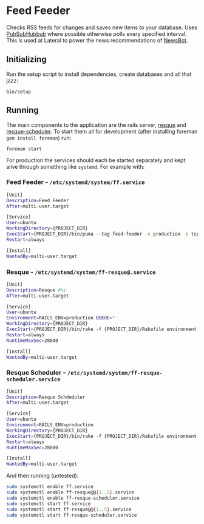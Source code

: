 # Feed Feeder

Checks RSS feeds for changes and saves new items to your database. Uses [PubSubHubbub](https://github.com/pubsubhubbub/PubSubHubbub) where possible otherwise polls every specified interval. This is used at Lateral to power the news recommendations of [NewsBot](https://getnewsbot.com/).

## Initializing

Run the setup script to install dependencies, create databases and all that jazz:

    bin/setup

## Running

The main components to the application are the rails server, [resque](https://github.com/resque/resque) and [resque-scheduler](https://github.com/resque/resque-scheduler). To start them all for development (after installing foreman `gem install foreman`) run:

    foreman start

For production the services should each be started separately and kept alive through something like `systemd`. For example with:

### Feed Feeder - `/etc/systemd/system/ff.service`

```bash
[Unit]
Description=Feed Feeder
After=multi-user.target

[Service]
User=ubuntu
WorkingDirectory={PROJECT_DIR}
ExecStart={PROJECT_DIR}/bin/puma --tag feed-feeder -e production -b tcp://0.0.0.0:9292
Restart=always

[Install]
WantedBy=multi-user.target
```

### Resque - `/etc/systemd/system/ff-resque@.service`

```bash
[Unit]
Description=Resque #%i
After=multi-user.target

[Service]
User=ubuntu
Environment=RAILS_ENV=production QUEUE=*
WorkingDirectory={PROJECT_DIR}
ExecStart={PROJECT_DIR}/bin/rake -f {PROJECT_DIR}/Rakefile environment resque:work
Restart=always
RuntimeMaxSec=28800

[Install]
WantedBy=multi-user.target
```

### Resque Scheduler - `/etc/systemd/system/ff-resque-scheduler.service`

```bash
[Unit]
Description=Resque Schdeduler
After=multi-user.target

[Service]
User=ubuntu
Environment=RAILS_ENV=production
WorkingDirectory={PROJECT_DIR}
ExecStart={PROJECT_DIR}/bin/rake -f {PROJECT_DIR}/Rakefile environment resque:scheduler
Restart=always
RuntimeMaxSec=28800

[Install]
WantedBy=multi-user.target
```

And then running (untested):

```bash
sudo systemctl enable ff.service
sudo systemctl enable ff-resque@@{1..5}.service
sudo systemctl enable ff-resque-scheduler.service
sudo systemctl start ff.service
sudo systemctl start ff-resque@@{1..5}.service
sudo systemctl start ff-resque-scheduler.service
```
